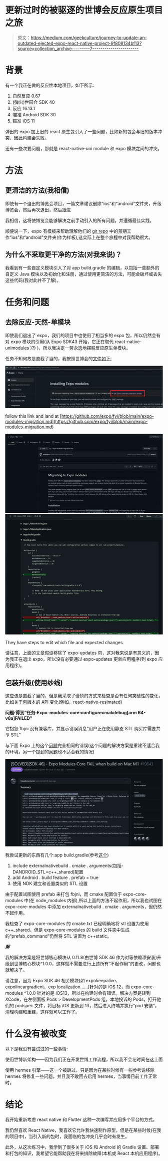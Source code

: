 # 更新过时的被驱逐的世博会反应原生项目之旅

> 原文：<https://medium.com/geekculture/journey-to-update-an-outdated-ejected-expo-react-native-project-9f808134bf13?source=collection_archive---------7----------------------->

# 背景

有一个我正在做的反应性本地项目，如下所示:

1.  自然反应 0.67
2.  (弹出)世园会 SDK 40
3.  反应 16.13.1
4.  瞄准 Android SDK 30
5.  瞄准 iOS 11

弹出的 expo 加上旧的 react 原生包引入了一些问题，比如新的包会与旧的版本冲突，因此构建会失败。

还有一些次要问题，那就是 react-native-uni module 和 expo 模块之间的冲突。

# 方法

## 更清洁的方法(我相信)

即使有一个退出的博览会项目，一篇文章建议删除“ios”和“android”文件夹，升级博览会，然后再次退出，然后跟进

我相信，这将使博览会能够解决之前手动引入的所有问题，并遵循最佳实践。

顺便说一下，expo 有模板来帮助理解他们的 [git repo](https://github.com/expo/expo/tree/main/templates) 中的预期工作“ios”和“android”文件夹(作为样板),这实际上在整个旅程中对我帮助很大。

## 为什么不采取更干净的方法(对我来说)？

我看到有一些自定义模块引入了对 app build.gradle 的编辑，以包括一些额外的自定义 Java 模块以及初始化和注册，通过使用更简洁的方法，可能会破坏或丢失这些代码(我对此并不了解)。

# 任务和问题

## 去除反应-天然-单模块

即使我们退出了 expo，我们的项目中也使用了相当多的 expo 包，所以仍然会有对 expo 模块的引用(从 Expo SDK43 开始，它正在取代 react-native-unimodules )?) )，所以我决定一劳永逸地摆脱反应原生单模块。

任务不知何故是直截了当的，我按照世博会的[文件如下:](https://docs.expo.dev/bare/installing-expo-modules)

![](img/3acf4c5b7cd8a828849d280f4708d120.png)

follow this link and land at [https://github.com/expo/fyi/blob/main/expo-modules-migration.md](https://github.com/expo/fyi/blob/main/expo-modules-migration.md)

![](img/894858b899300802d7c9ccb878d32844.png)![](img/0da6542fca5c122b9dcfcadac6a22597.png)

They have steps to edit which file and expected changes

请注意，上面的文章假设移除了 expo-updates 包，这对我来说是有意义的，因为我正在退出 expo，所以没有必要通过 expo-updates 更新应用程序(到 expo 应用程序)。

## 包装升级(使用纱线)

这应该是直截了当的，但是我采取了谨慎的方式来检查是否有任何突破性的变化，比如关于包版本的 API 变化(例如，react-native-resimated)

**问题:得到“任务:Expo-modules-core:configurecmakdebug[arm 64-v8a]FAILED”**

它抱怨 fbjni 没有兼容库，并显示错误消息“用户正在使用静态 STL 购买库需要共享 STL”

与下面 Expo 上的这个[问题](https://github.com/expo/expo/issues/19643)完全相同的错误(这个问题的解决方案是重建不适合我的环境，另一个提到的[问题](https://github.com/expo/expo/issues/18473)也不适合我的情况)

![](img/050106a992ee3422f155468c2eef61e2.png)

我尝试更新的东西有几个:app build.gradle(参考[这个](https://github.com/facebookincubator/fbjni/issues/50))

1.  include externalnativebuild . cmake . arguments(包括-DANDROID_STL=c++_shared)配置
2.  add Android . build feature . prefab = true
3.  使用 NDK 建立和设置类似的 STL 设置

由于配置试图使用 prefab 来打包 fbjni，而 cmake 配置位于 expo-core-modules 中(在 node_modules 内部),所以上面的方法不起作用，所以我也试图在 expo-core-modules 中添加 externalnativebuild . cmake . arguments，但仍然不起作用。

我检查了 expo-core-modules 的 cmake.txt 已经明确地将 stl 设置为使用 c++_shared，但是 expo-core-modules 的 build 文件夹中生成的“prefab_command”仍然将 STL 设置为 c++static。

***解***

我的解决方案是将世博核心模块从 0.11.8(由世博 SDK 46 作为对等依赖项安装)升级到世博核心模块^1.0.0，这样就不需要进行上述所有“不起作用”的更改，问题也就解决了。

请注意，因为 Expo SDK 46 相关模块(如 expokeepalive、expolineargradient、exp localization……)针对的是 iOS 12，而 expo-core-modules ^1.0.0 针对的是 iOS13，所以在构建时会有错误。解决方案是转到 XCode，在左侧面板 Pods > DevelopmentPods 组，本地投诉的 Pods，打开他们的 podspec 文件，将目标 iOS 更新到 13，然后进入终端并执行“pod 安装”，清理构建和重建，这样就可以工作了。

# 什么没有被改变

以下是我没有尝试过的一些事情:

使用世博新架构——因为我们正在开发世博工作流程，所以我不会花时间在这上面

使用 hermes 引擎——这一个被跳过，只是因为在某些时候有一些参考说移除 hermes 将修复一些问题，并且我不敢回去启用 hermes，当事情目前工作正常时。

# 结论

我开始重新考虑 react native 和 Flutter 这种一次编写并应用多个平台的方式。

我仍然喜欢 React Native，我喜欢它允许我快速制作原型，但是在某些时候(在我的项目中)，当引入新的包时，我面临的包冲突几乎会时有发生。

此外，从这次练习中，我学到了很多关于 iOS 和 Android 的 Gradle 设置、部署和打包的知识，我希望它能帮助我在将来排除故障(本机或 React 本机应用程序)。
